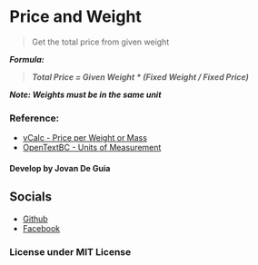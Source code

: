 # Price and Weight

> Get the total price from given weight

___Formula:___

> ***Total Price = Given Weight * (Fixed Weight / Fixed Price)***

___Note: Weights must be in the same unit___

### Reference:

- [vCalc - Price per Weight or Mass](https://www.vcalc.com/wiki/vCalc/Price+per+Weight+or+Mass)
- [OpenTextBC - Units of Measurement](https://opentextbc.ca/basickitchenandfoodservicemanagement/chapter/units-of-measurement/)


#### Develop by Jovan De Guia

## Socials

- [Github](https://github.com/jxmked)
- [Facebook](https://www.facebook.com/deguia25)

### License under MIT License